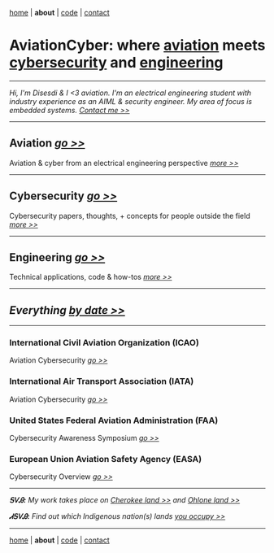 [home](https://disesdi.github.io/) | **about** | <a href="https://github.com/disesdi/" target="_blank" rel="noopener noreferrer">code</a> | [contact](https://disesdi.github.io/contact.html) 

# AviationCyber: where [aviation](https://disesdi.github.io/aviation.html) meets [cybersecurity](https://disesdi.github.io/security.html) and [engineering](https://disesdi.github.io/engineering.html)

-----


*Hi, I'm Disesdi & I <3 aviation. I'm an electrical engineering student with industry experience as an AIML & security engineer. My area of focus is embedded systems. [Contact me >>](https://disesdi.github.io/contact.html)*


-------


## Aviation  [*go >>*](https://disesdi.github.io/aviation.html) 

Aviation & cyber from an electrical engineering perspective [*more >>*](https://disesdi.github.io/aviation.html)

-------

## Cybersecurity  [*go >>*](https://disesdi.github.io/security.html) 

Cybersecurity papers, thoughts, + concepts for people outside the field   [*more >>*](https://disesdi.github.io/security.html)

-------

## Engineering  [*go >>*](https://disesdi.github.io/engineering.html) 

Technical applications, code & how-tos  [*more >>*](https://disesdi.github.io/engineering.html)

-------

## *Everything [by date >>](https://disesdi.github.io/by_date.html)*

-------

### International Civil Aviation Organization (ICAO) 

Aviation Cybersecurity  [*go >>*](https://www.icao.int/aviationcybersecurity/Pages/default.aspx) 


### International Air Transport Association (IATA) 

Aviation Cybersecurity  [*go >>*](https://www.iata.org/en/programs/security/cyber-security/)


### United States Federal Aviation Administration (FAA) 

Cybersecurity Awareness Symposium  [*go >>*](https://www.faa.gov/air_traffic/technology/cas)


### European Union Aviation Safety Agency (EASA) 

Cybersecurity Overview  [*go >>*](https://www.easa.europa.eu/en/domains/cyber-security/overview) 

-------


***ᎦᏙᎯ:*** *My work takes place on <a href="https://ebci.com/" target="_blank" rel="noopener noreferrer">Cherokee land >></a> and <a href="https://indigenousengineering.github.io/about/land.html">Ohlone land >></a>*

***ᏗᎦᏙᎯ:*** *Find out which Indigenous nation(s) lands <a href="https://native-land.ca/" target="_blank" rel="noopener noreferrer">you occupy >> </a>*

-------

[home](https://disesdi.github.io/) | **about** | <a href="https://github.com/disesdi/" target="_blank" rel="noopener noreferrer">code</a> | [contact](https://disesdi.github.io/contact.html)
